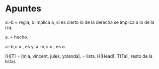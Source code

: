 # Apuntes

a:-b = regla, b implica a, si es cierto lo de la derecha se
implica a lo de la izq.

a. = hecho.

a:-b,c = , es y.
a:-b;c = ; es o.

[H|T] = [mia, vincent, jules, yolanda]. = lista, H(Head), T(Tail, resto de la lista).
